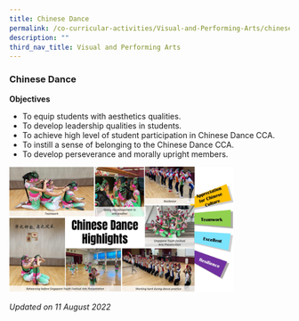 ```yaml
---
title: Chinese Dance
permalink: /co-curricular-activities/Visual-and-Performing-Arts/chinese-dance/
description: ""
third_nav_title: Visual and Performing Arts
---
```

### Chinese Dance

**Objectives**

*   To equip students with aesthetics qualities.
*   To develop leadership qualities in students.
*   To achieve high level of student participation in Chinese Dance CCA.
*   To instill a sense of belonging to the Chinese Dance CCA.
*   To develop perseverance and morally upright members.

<img src="/images/chidance.png" 
     style="width:80%">
		 
*Updated on 11 August 2022*